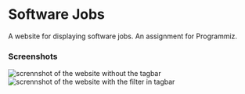 # Software Jobs

A website for displaying software jobs. An assignment for Programmiz.

### Screenshots

<img src="https://i.imgur.com/0GQ3FGb.png" alt="scrennshot of the website without the tagbar" loading="lazy">
<img src="https://i.imgur.com/hSzNPGg.png" alt="scrennshot of the website with the filter in tagbar" loading="lazy">
